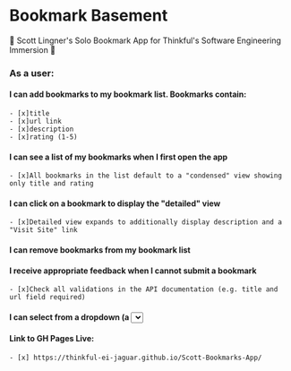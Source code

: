 # Bookmark Basement

🚀 Scott Lingner's Solo Bookmark App for Thinkful's Software Engineering Immersion 🚀

### As a user:

#### I can add bookmarks to my bookmark list. Bookmarks contain:

    - [x]title
    - [x]url link
    - [x]description
    - [x]rating (1-5)

#### I can see a list of my bookmarks when I first open the app

    - [x]All bookmarks in the list default to a "condensed" view showing only title and rating

#### I can click on a bookmark to display the "detailed" view

    - [x]Detailed view expands to additionally display description and a "Visit Site" link

#### I can remove bookmarks from my bookmark list

#### I receive appropriate feedback when I cannot submit a bookmark

    - [x]Check all validations in the API documentation (e.g. title and url field required)
#### I can select from a dropdown (a <select> element) a "minimum rating" to filter the list by all bookmarks rated at or above the chosen selection



#### Link to GH Pages Live: 

    - [x] https://thinkful-ei-jaguar.github.io/Scott-Bookmarks-App/